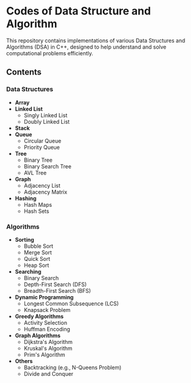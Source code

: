 # Codes of Data Structure and Algorithm

This repository contains implementations of various Data Structures and Algorithms (DSA) in C++, designed to help understand and solve computational problems efficiently.

## Contents

### Data Structures
- **Array**
- **Linked List**
  - Singly Linked List
  - Doubly Linked List
- **Stack**
- **Queue**
  - Circular Queue
  - Priority Queue
- **Tree**
  - Binary Tree
  - Binary Search Tree
  - AVL Tree
- **Graph**
  - Adjacency List
  - Adjacency Matrix
- **Hashing**
  - Hash Maps
  - Hash Sets

### Algorithms
- **Sorting**
  - Bubble Sort
  - Merge Sort
  - Quick Sort
  - Heap Sort
- **Searching**
  - Binary Search
  - Depth-First Search (DFS)
  - Breadth-First Search (BFS)
- **Dynamic Programming**
  - Longest Common Subsequence (LCS)
  - Knapsack Problem
- **Greedy Algorithms**
  - Activity Selection
  - Huffman Encoding
- **Graph Algorithms**
  - Dijkstra's Algorithm
  - Kruskal's Algorithm
  - Prim's Algorithm
- **Others**
  - Backtracking (e.g., N-Queens Problem)
  - Divide and Conquer

